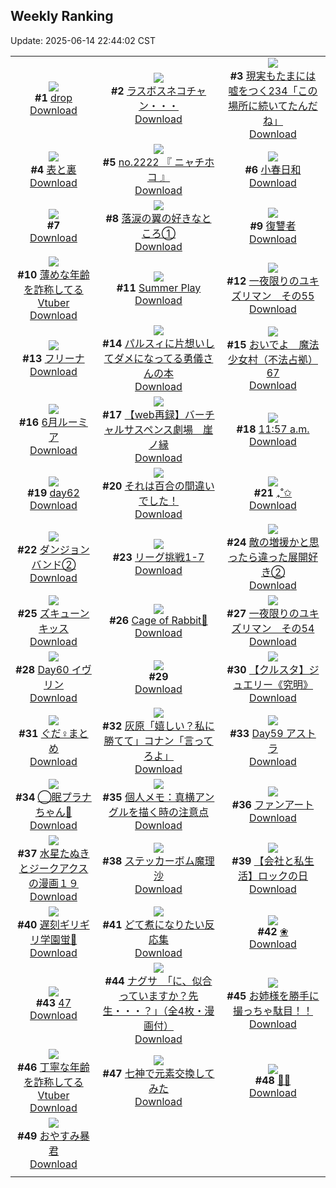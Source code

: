 ## Weekly Ranking
Update: 2025-06-14 22:44:02 CST

|      |      |      |
| :----: | :----: | :----: |
| ![](https://i.pixiv.re/c/240x480/img-master/img/2025/06/08/00/00/10/131296571_p0_master1200.jpg)<br>**#1** [drop](https://www.pixiv.net/artworks/131296571)<br>[Download](https://i.pixiv.re/img-original/img/2025/06/08/00/00/10/131296571_p0.png) | ![](https://i.pixiv.re/c/240x480/img-master/img/2025/06/07/00/01/49/131256103_p0_master1200.jpg)<br>**#2** [ラスボスネコチャン・・・](https://www.pixiv.net/artworks/131256103)<br>[Download](https://i.pixiv.re/img-original/img/2025/06/07/00/01/49/131256103_p0.jpg) | ![](https://i.pixiv.re/c/240x480/img-master/img/2025/06/08/18/00/50/131324399_p0_master1200.jpg)<br>**#3** [現実もたまには嘘をつく234「この場所に続いてたんだね」](https://www.pixiv.net/artworks/131324399)<br>[Download](https://i.pixiv.re/img-original/img/2025/06/08/18/00/50/131324399_p0.jpg) |
| ![](https://i.pixiv.re/c/240x480/img-master/img/2025/06/08/00/03/11/131297090_p0_master1200.jpg)<br>**#4** [表と裏](https://www.pixiv.net/artworks/131297090)<br>[Download](https://i.pixiv.re/img-original/img/2025/06/08/00/03/11/131297090_p0.jpg) | ![](https://i.pixiv.re/c/240x480/img-master/img/2025/06/08/21/30/41/131333809_p0_master1200.jpg)<br>**#5** [no.2222 『 ニャチホコ 』](https://www.pixiv.net/artworks/131333809)<br>[Download](https://i.pixiv.re/img-original/img/2025/06/08/21/30/41/131333809_p0.jpg) | ![](https://i.pixiv.re/c/240x480/img-master/img/2025/06/08/21/50/27/131334730_p0_master1200.jpg)<br>**#6** [小春日和](https://www.pixiv.net/artworks/131334730)<br>[Download](https://i.pixiv.re/img-original/img/2025/06/08/21/50/27/131334730_p0.jpg) |
| ![](https://i.pixiv.re/c/240x480/img-master/img/2025/06/09/06/29/14/131350651_p0_master1200.jpg)<br>**#7** [<Bounds/>](https://www.pixiv.net/artworks/131350651)<br>[Download](https://i.pixiv.re/img-original/img/2025/06/09/06/29/14/131350651_p0.png) | ![](https://i.pixiv.re/c/240x480/img-master/img/2025/06/09/20/22/36/131369046_p0_master1200.jpg)<br>**#8** [落涙の翼の好きなところ①](https://www.pixiv.net/artworks/131369046)<br>[Download](https://i.pixiv.re/img-original/img/2025/06/09/20/22/36/131369046_p0.jpg) | ![](https://i.pixiv.re/c/240x480/img-master/img/2025/06/09/00/00/09/131341543_p0_master1200.jpg)<br>**#9** [復讐者](https://www.pixiv.net/artworks/131341543)<br>[Download](https://i.pixiv.re/img-original/img/2025/06/09/00/00/09/131341543_p0.jpg) |
| ![](https://i.pixiv.re/c/240x480/img-master/img/2025/06/08/21/20/37/131333308_p0_master1200.jpg)<br>**#10** [薄めな年齢を詐称してるVtuber](https://www.pixiv.net/artworks/131333308)<br>[Download](https://i.pixiv.re/img-original/img/2025/06/08/21/20/37/131333308_p0.png) | ![](https://i.pixiv.re/c/240x480/img-master/img/2025/06/08/12/00/52/131300120_p0_master1200.jpg)<br>**#11** [Summer Play](https://www.pixiv.net/artworks/131300120)<br>[Download](https://i.pixiv.re/img-original/img/2025/06/08/12/00/52/131300120_p0.png) | ![](https://i.pixiv.re/c/240x480/img-master/img/2025/06/08/23/32/40/131339989_p0_master1200.jpg)<br>**#12** [一夜限りのユキズリマン　その55](https://www.pixiv.net/artworks/131339989)<br>[Download](https://i.pixiv.re/img-original/img/2025/06/08/23/32/40/131339989_p0.png) |
| ![](https://i.pixiv.re/c/240x480/img-master/img/2025/06/08/00/00/06/131296536_p0_master1200.jpg)<br>**#13** [フリーナ](https://www.pixiv.net/artworks/131296536)<br>[Download](https://i.pixiv.re/img-original/img/2025/06/08/00/00/06/131296536_p0.png) | ![](https://i.pixiv.re/c/240x480/img-master/img/2025/06/07/10/02/33/131268666_p0_master1200.jpg)<br>**#14** [パルスィに片想いしてダメになってる勇儀さんの本](https://www.pixiv.net/artworks/131268666)<br>[Download](https://i.pixiv.re/img-original/img/2025/06/07/10/02/33/131268666_p0.png) | ![](https://i.pixiv.re/c/240x480/img-master/img/2025/06/08/11/40/01/131312458_p0_master1200.jpg)<br>**#15** [おいでよ　魔法少女村（不法占拠）67](https://www.pixiv.net/artworks/131312458)<br>[Download](https://i.pixiv.re/img-original/img/2025/06/08/11/40/01/131312458_p0.png) |
| ![](https://i.pixiv.re/c/240x480/img-master/img/2025/06/08/00/40/58/131298826_p0_master1200.jpg)<br>**#16** [6月ルーミア](https://www.pixiv.net/artworks/131298826)<br>[Download](https://i.pixiv.re/img-original/img/2025/06/08/00/40/58/131298826_p0.jpg) | ![](https://i.pixiv.re/c/240x480/img-master/img/2025/06/08/01/07/50/131299854_p0_master1200.jpg)<br>**#17** [【web再録】バーチャルサスペンス劇場　崖ノ縁](https://www.pixiv.net/artworks/131299854)<br>[Download](https://i.pixiv.re/img-original/img/2025/06/08/01/07/50/131299854_p0.jpg) | ![](https://i.pixiv.re/c/240x480/img-master/img/2025/06/07/00/03/54/131256581_p0_master1200.jpg)<br>**#18** [11:57 a.m.](https://www.pixiv.net/artworks/131256581)<br>[Download](https://i.pixiv.re/img-original/img/2025/06/07/00/03/54/131256581_p0.jpg) |
| ![](https://i.pixiv.re/c/240x480/img-master/img/2025/06/07/01/49/57/131260185_p0_master1200.jpg)<br>**#19** [day62](https://www.pixiv.net/artworks/131260185)<br>[Download](https://i.pixiv.re/img-original/img/2025/06/07/01/49/57/131260185_p0.jpg) | ![](https://i.pixiv.re/c/240x480/img-master/img/2025/06/07/00/00/11/131256005_p0_master1200.jpg)<br>**#20** [それは百合の間違いでした！](https://www.pixiv.net/artworks/131256005)<br>[Download](https://i.pixiv.re/img-original/img/2025/06/07/00/00/11/131256005_p0.png) | ![](https://i.pixiv.re/c/240x480/img-master/img/2025/06/08/00/02/07/131296990_p0_master1200.jpg)<br>**#21** [₊˚✩](https://www.pixiv.net/artworks/131296990)<br>[Download](https://i.pixiv.re/img-original/img/2025/06/08/00/02/07/131296990_p0.jpg) |
| ![](https://i.pixiv.re/c/240x480/img-master/img/2025/06/07/13/52/41/131274257_p0_master1200.jpg)<br>**#22** [ダンジョンバンド②](https://www.pixiv.net/artworks/131274257)<br>[Download](https://i.pixiv.re/img-original/img/2025/06/07/13/52/41/131274257_p0.jpg) | ![](https://i.pixiv.re/c/240x480/img-master/img/2025/06/08/22/26/14/131336598_p0_master1200.jpg)<br>**#23** [リーグ挑戦1-7](https://www.pixiv.net/artworks/131336598)<br>[Download](https://i.pixiv.re/img-original/img/2025/06/08/22/26/14/131336598_p0.png) | ![](https://i.pixiv.re/c/240x480/img-master/img/2025/06/08/11/09/17/131311599_p0_master1200.jpg)<br>**#24** [敵の増援かと思ったら違った展開好き②](https://www.pixiv.net/artworks/131311599)<br>[Download](https://i.pixiv.re/img-original/img/2025/06/08/11/09/17/131311599_p0.jpg) |
| ![](https://i.pixiv.re/c/240x480/img-master/img/2025/06/08/09/25/20/131309105_p0_master1200.jpg)<br>**#25** [ズキューンキッス](https://www.pixiv.net/artworks/131309105)<br>[Download](https://i.pixiv.re/img-original/img/2025/06/08/09/25/20/131309105_p0.jpg) | ![](https://i.pixiv.re/c/240x480/img-master/img/2025/06/07/12/12/02/131271889_p0_master1200.jpg)<br>**#26** [Cage of Rabbit🐇](https://www.pixiv.net/artworks/131271889)<br>[Download](https://i.pixiv.re/img-original/img/2025/06/07/12/12/02/131271889_p0.jpg) | ![](https://i.pixiv.re/c/240x480/img-master/img/2025/06/07/02/29/16/131261062_p0_master1200.jpg)<br>**#27** [一夜限りのユキズリマン　その54](https://www.pixiv.net/artworks/131261062)<br>[Download](https://i.pixiv.re/img-original/img/2025/06/07/02/29/16/131261062_p0.png) |
| ![](https://i.pixiv.re/c/240x480/img-master/img/2025/06/08/00/00/16/131296620_p0_master1200.jpg)<br>**#28** [Day60 イヴリン](https://www.pixiv.net/artworks/131296620)<br>[Download](https://i.pixiv.re/img-original/img/2025/06/08/00/00/16/131296620_p0.jpg) | ![](https://s.pximg.net/common/images/limit_unviewable_s.png)<br>**#29** [](https://www.pixiv.net/artworks/131328969)<br>[Download](https://s.pximg.net/common/images/limit_unviewable_s.png) | ![](https://i.pixiv.re/c/240x480/img-master/img/2025/06/08/00/00/25/131296682_p0_master1200.jpg)<br>**#30** [【クルスタ】ジュエリー《究明》](https://www.pixiv.net/artworks/131296682)<br>[Download](https://i.pixiv.re/img-original/img/2025/06/08/00/00/25/131296682_p0.png) |
| ![](https://i.pixiv.re/c/240x480/img-master/img/2025/06/08/00/09/55/131297458_p0_master1200.jpg)<br>**#31** [ぐだ♀まとめ](https://www.pixiv.net/artworks/131297458)<br>[Download](https://i.pixiv.re/img-original/img/2025/06/08/00/09/55/131297458_p0.jpg) | ![](https://i.pixiv.re/c/240x480/img-master/img/2025/06/08/12/03/31/131313347_p0_master1200.jpg)<br>**#32** [灰原「嬉しい？私に勝てて」コナン「言ってろよ」](https://www.pixiv.net/artworks/131313347)<br>[Download](https://i.pixiv.re/img-original/img/2025/06/08/12/03/31/131313347_p0.jpg) | ![](https://i.pixiv.re/c/240x480/img-master/img/2025/06/07/00/00/10/131256002_p0_master1200.jpg)<br>**#33** [Day59  アストラ](https://www.pixiv.net/artworks/131256002)<br>[Download](https://i.pixiv.re/img-original/img/2025/06/07/00/00/10/131256002_p0.jpg) |
| ![](https://i.pixiv.re/c/240x480/img-master/img/2025/06/08/00/00/15/131296604_p0_master1200.jpg)<br>**#34** [◯眠プラナちゃん💫](https://www.pixiv.net/artworks/131296604)<br>[Download](https://i.pixiv.re/img-original/img/2025/06/08/00/00/15/131296604_p0.jpg) | ![](https://i.pixiv.re/c/240x480/img-master/img/2025/06/07/06/00/07/131264284_p0_master1200.jpg)<br>**#35** [個人メモ：真横アングルを描く時の注意点](https://www.pixiv.net/artworks/131264284)<br>[Download](https://i.pixiv.re/img-original/img/2025/06/07/06/00/07/131264284_p0.jpg) | ![](https://i.pixiv.re/c/240x480/img-master/img/2025/06/08/22/57/20/131338157_p0_master1200.jpg)<br>**#36** [ファンアート](https://www.pixiv.net/artworks/131338157)<br>[Download](https://i.pixiv.re/img-original/img/2025/06/08/22/57/20/131338157_p0.jpg) |
| ![](https://i.pixiv.re/c/240x480/img-master/img/2025/06/08/17/12/46/131322518_p0_master1200.jpg)<br>**#37** [水星たぬきとジークアクスの漫画１９](https://www.pixiv.net/artworks/131322518)<br>[Download](https://i.pixiv.re/img-original/img/2025/06/08/17/12/46/131322518_p0.jpg) | ![](https://i.pixiv.re/c/240x480/img-master/img/2025/06/08/00/42/59/131298898_p0_master1200.jpg)<br>**#38** [ステッカーボム魔理沙](https://www.pixiv.net/artworks/131298898)<br>[Download](https://i.pixiv.re/img-original/img/2025/06/08/00/42/59/131298898_p0.png) | ![](https://i.pixiv.re/c/240x480/img-master/img/2025/06/09/18/23/25/131364558_p0_master1200.jpg)<br>**#39** [【会社と私生活】ロックの日](https://www.pixiv.net/artworks/131364558)<br>[Download](https://i.pixiv.re/img-original/img/2025/06/09/18/23/25/131364558_p0.jpg) |
| ![](https://i.pixiv.re/c/240x480/img-master/img/2025/06/08/22/52/28/131337941_p0_master1200.jpg)<br>**#40** [遅刻ギリギリ学園蛍🏫](https://www.pixiv.net/artworks/131337941)<br>[Download](https://i.pixiv.re/img-original/img/2025/06/08/22/52/28/131337941_p0.png) | ![](https://i.pixiv.re/c/240x480/img-master/img/2025/06/07/00/00/09/131255986_p0_master1200.jpg)<br>**#41** [どて煮になりたい反応集](https://www.pixiv.net/artworks/131255986)<br>[Download](https://i.pixiv.re/img-original/img/2025/06/07/00/00/09/131255986_p0.png) | ![](https://i.pixiv.re/c/240x480/img-master/img/2025/06/09/00/30/13/131343426_p0_master1200.jpg)<br>**#42** [❀](https://www.pixiv.net/artworks/131343426)<br>[Download](https://i.pixiv.re/img-original/img/2025/06/09/00/30/13/131343426_p0.jpg) |
| ![](https://i.pixiv.re/c/240x480/img-master/img/2025/06/08/19/15/49/131327485_p0_master1200.jpg)<br>**#43** [47](https://www.pixiv.net/artworks/131327485)<br>[Download](https://i.pixiv.re/img-original/img/2025/06/08/19/15/49/131327485_p0.jpg) | ![](https://i.pixiv.re/c/240x480/img-master/img/2025/06/08/10/00/06/131309867_p0_master1200.jpg)<br>**#44** [ナグサ　「に、似合っていますか？先生・・・？」（全4枚・漫画付）](https://www.pixiv.net/artworks/131309867)<br>[Download](https://i.pixiv.re/img-original/img/2025/06/08/10/00/06/131309867_p0.jpg) | ![](https://i.pixiv.re/c/240x480/img-master/img/2025/06/08/11/22/37/131312023_p0_master1200.jpg)<br>**#45** [お姉様を勝手に撮っちゃ駄目！！](https://www.pixiv.net/artworks/131312023)<br>[Download](https://i.pixiv.re/img-original/img/2025/06/08/11/22/37/131312023_p0.png) |
| ![](https://i.pixiv.re/c/240x480/img-master/img/2025/06/07/21/06/41/131289002_p0_master1200.jpg)<br>**#46** [丁寧な年齢を詐称してるVtuber](https://www.pixiv.net/artworks/131289002)<br>[Download](https://i.pixiv.re/img-original/img/2025/06/07/21/06/41/131289002_p0.png) | ![](https://i.pixiv.re/c/240x480/img-master/img/2025/06/09/14/38/40/131359197_p0_master1200.jpg)<br>**#47** [七神で元素交換してみた](https://www.pixiv.net/artworks/131359197)<br>[Download](https://i.pixiv.re/img-original/img/2025/06/09/14/38/40/131359197_p0.png) | ![](https://i.pixiv.re/c/240x480/img-master/img/2025/06/08/00/00/10/131296577_p0_master1200.jpg)<br>**#48** [💚💜](https://www.pixiv.net/artworks/131296577)<br>[Download](https://i.pixiv.re/img-original/img/2025/06/08/00/00/10/131296577_p0.png) |
| ![](https://i.pixiv.re/c/240x480/img-master/img/2025/06/07/21/06/32/131288992_p0_master1200.jpg)<br>**#49** [おやすみ暴君](https://www.pixiv.net/artworks/131288992)<br>[Download](https://i.pixiv.re/img-original/img/2025/06/07/21/06/32/131288992_p0.jpg) |
|      |      |
